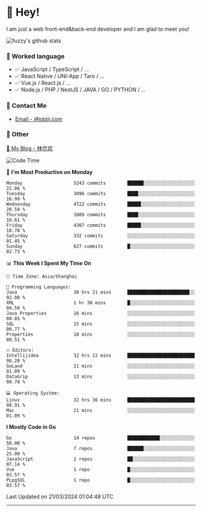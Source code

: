# 👋 Hey!

I am just a web front-end&back-end developer and I am glad to meet you!

![fuzzy's github stats](https://github-readme-stats.vercel.app/api?username=JaydenForYou&&show_icons=true&&title_color=1abc9c&&icon_color=1abc9c)


### 📝 Worked language

- ✅ JavaScript / TypeScript / ...
- ✅ React Native / UNI-App / Taro / ...
- ✅ Vue.js / React.js / ...
- ✅ Node.js / PHP / NestJS / JAVA / GO / PYTHON / ...

### 📮 Contact Me

- [Email - i#iobiji.com](mailto:i@iobiji.com)


### 🤪 Other

[📌 My Blog - 林尽欢](https://iobiji.com)

<!--START_SECTION:waka-->
![Code Time](http://img.shields.io/badge/Code%20Time-344%20hrs%2032%20mins-blue)

📅 **I'm Most Productive on Monday** 

```text
Monday                   5243 commits        ██████░░░░░░░░░░░░░░░░░░░   22.86 % 
Tuesday                  3896 commits        ████░░░░░░░░░░░░░░░░░░░░░   16.99 % 
Wednesday                4722 commits        █████░░░░░░░░░░░░░░░░░░░░   20.59 % 
Thursday                 3809 commits        ████░░░░░░░░░░░░░░░░░░░░░   16.61 % 
Friday                   4307 commits        █████░░░░░░░░░░░░░░░░░░░░   18.78 % 
Saturday                 332 commits         ░░░░░░░░░░░░░░░░░░░░░░░░░   01.45 % 
Sunday                   627 commits         █░░░░░░░░░░░░░░░░░░░░░░░░   02.73 % 
```


📊 **This Week I Spent My Time On** 

```text
🕑︎ Time Zone: Asia/Shanghai

💬 Programming Languages: 
Java                     30 hrs 21 mins      ███████████████████████░░   92.08 % 
XML                      1 hr 30 mins        █░░░░░░░░░░░░░░░░░░░░░░░░   04.59 % 
Java Properties          16 mins             ░░░░░░░░░░░░░░░░░░░░░░░░░   00.85 % 
SQL                      15 mins             ░░░░░░░░░░░░░░░░░░░░░░░░░   00.77 % 
Properties               10 mins             ░░░░░░░░░░░░░░░░░░░░░░░░░   00.51 % 

🔥 Editors: 
Intellijidea             32 hrs 22 mins      █████████████████████████   98.20 % 
GoLand                   21 mins             ░░░░░░░░░░░░░░░░░░░░░░░░░   01.09 % 
DataGrip                 13 mins             ░░░░░░░░░░░░░░░░░░░░░░░░░   00.70 % 

💻 Operating System: 
Linux                    32 hrs 36 mins      █████████████████████████   98.91 % 
Mac                      21 mins             ░░░░░░░░░░░░░░░░░░░░░░░░░   01.09 % 
```

**I Mostly Code in Go** 

```text
Go                       14 repos            ████████████░░░░░░░░░░░░░   50.00 % 
Java                     7 repos             ██████░░░░░░░░░░░░░░░░░░░   25.00 % 
JavaScript               2 repos             ██░░░░░░░░░░░░░░░░░░░░░░░   07.14 % 
Vue                      1 repo              █░░░░░░░░░░░░░░░░░░░░░░░░   03.57 % 
PLpgSQL                  1 repo              █░░░░░░░░░░░░░░░░░░░░░░░░   03.57 % 
```




 Last Updated on 21/03/2024 01:04:48 UTC
<!--END_SECTION:waka-->
---
